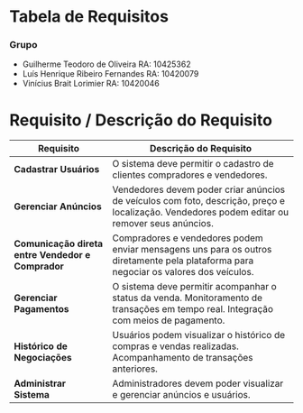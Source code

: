 # Tabela de Requisitos

### Grupo

- Guilherme Teodoro de Oliveira RA: 10425362
- Luís Henrique Ribeiro Fernandes RA: 10420079
- Vinícius Brait Lorimier RA: 10420046

# Requisito / Descrição do Requisito

| Requisito | Descrição do Requisito |
|-----------------------------|--------------------------------|
| **Cadastrar Usuários**      | O sistema deve permitir o cadastro de clientes compradores e vendedores. |
| **Gerenciar Anúncios**      | Vendedores devem poder criar anúncios de veículos com foto, descrição, preço e localização. Vendedores podem editar ou remover seus anúncios. |
| **Comunicação direta entre Vendedor e Comprador**   | Compradores e vendedores podem enviar mensagens uns para os outros diretamente pela plataforma para negociar os valores dos veículos. |
| **Gerenciar Pagamentos**    | O sistema deve permitir acompanhar o status da venda. Monitoramento de transações em tempo real. Integração com meios de pagamento. |
| **Histórico de Negociações**    | Usuários podem visualizar o histórico de compras e vendas realizadas. Acompanhamento de transações anteriores. |
| **Administrar Sistema**    | Administradores devem poder visualizar e gerenciar anúncios e usuários. |